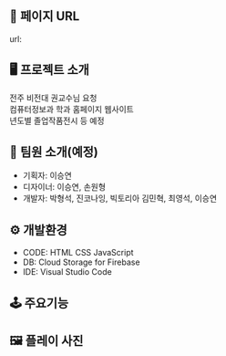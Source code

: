## 🔗 페이지 URL 
url:  
  
## 🖥 프로젝트 소개 
전주 비전대 권교수님 요청  
컴퓨터정보과 학과 홈페이지 웹사이트  
년도별 졸업작품전시 등 예정  

## 🐣 팀원 소개(예정)
- 기획자: 이승연  
- 디자이너: 이승연, 손원형  
- 개발자: 박형석, 진코나잉, 빅토리아
김민혁, 최영석, 이승연  

## ⚙️ 개발환경  

- CODE: HTML CSS JavaScript   
- DB: Cloud Storage for Firebase  
- IDE: Visual Studio Code  

## 🕹 주요기능  


## 🖼 플레이 사진

 
